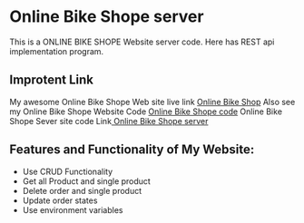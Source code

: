 # Online Bike Shope server
This is a ONLINE BIKE SHOPE Website server code. Here has REST api implementation program.


## Improtent Link

My awesome Online Bike Shope Web site live link [Online Bike Shop](https://online-bike-shop.web.app/)
Also see my  Online Bike Shope Website Code [ Online Bike Shope code](https://github.com/abudaudhossain/Online-Bike-Shope-client)
 Online Bike Shope Sever site code Link[ Online Bike Shope server](https://github.com/abudaudhossain/Online-Bike-Shope-server)

## Features and Functionality of My Website:
* Use CRUD Functionality
* Get all Product and single product
* Delete order and  single product
* Update order states
* Use environment variables



